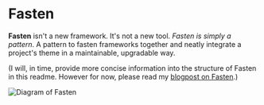 Fasten
=====================

**Fasten** isn't a new framework. It's not a new tool. _Fasten is simply a pattern_. A pattern to fasten frameworks together and neatly integrate a project's theme in a maintainable, upgradable way.


(I will, in time, provide more concise information into the structure of Fasten in this readme. However for now, please read my [blogpost on Fasten][0].)

![Diagram of Fasten](http://justrhysism.github.io/fasten/images/fasten-basic-diagram.svg)

[0]: http://blog.rhyslloyd.me/extending-foundation-with-fasten
